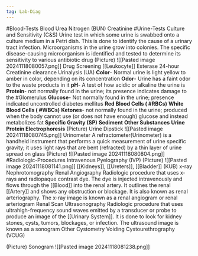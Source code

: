```yaml
---
tag: Lab-Diag
---
```

#Blood-Tests 
	Blood Urea Nitrogen (BUN)
	Creatinine
#Urine-Tests 
	Culture and Sensitivity (C&S)
		Urine test in which some urine is swabbed onto a culture medium in a Petri dish. This is done to identify the cause of a urinary tract infection. Microorganisms in the urine grow into colonies. The specific disease-causing microorganism is identified and tested to determine its sensitivity to various antibiotic drug
		(Picture)
			![[Pasted image 20241118080057.png]]
	Drug Screening
	[[Leukocyte]] Esterase
	24-hour Creatinine clearance
	Urinalysis (UA)
		**Color**- 
			Normal urine is light yellow to amber in color, depending on its concentration
		**Odor**-
			 Urine has a faint odor to the waste products in it
		**pH**- 
			A test of how acidic or alkaline the urine is
		**Protein**-
			 not normally found in the urine; its presence indicates damage to the #Glomerulus
		**Glucose**- 
			Not normally found in the urine; presence indicated uncontrolled diabetes mellitus
		**Red Blood Cells ( #RBCs)**
		**White Blood Cells ( #WBCs)**
		**Ketones**- 
			not normally found in the urine; produced when the body cannot use (or does not have enough) glucose and instead metabolizes fat
		**Specific Gravity (SP)**
		**Sediment**
		**Other Substances**
		**Urine Protein Electrophoresis**
		(Picture)
			Urine Dipstick
				![[Pasted image 20241118080745.png]]
			Urinometer
				A refractometer(Urinometer) is a handheld instrument that performs a quick measurement of urine specific gravity; it uses light rays that are bent (refracted) by a thin layer of urine spread on glass
				(Picture)
				![[Pasted image 20241118080804.png]]
#Radiologic-Procedures 
	Intravenous Pyelography (IVP)
		(Picture)
			![[Pasted image 20241118081141.png]]
	[[Kidneys]], [[Ureters]], [[Bladder]] (KUB) x-ray
	Nephrotomography
	Renal Angiography
		 Radiologic procedure that uses x-rays and radiopaque contrast dye. The dye is injected intravenously and flows through the [[Blood]] into the renal artery. It outlines the renal [[Artery]] and shows any obstruction or blockage. It is also known as renal arteriography. The x-ray image is known as a renal angiogram or renal arteriogram
	Renal Scan
	Ultrasonography
		Radiologic procedure that uses ultrahigh-frequency sound waves emitted by a transducer or probe to produce an image of the [[Urinary System]]. It is done to look for kidney stones, cysts, tumors, blockages, or infection. The ultrasound image is known as a sonogram 
Other
	Cystometry
	Voiding Cystourethrography (VCUG)

(Picture)
	Sonogram
		![[Pasted image 20241118081238.png]]
























